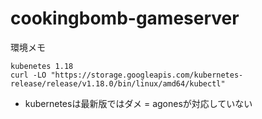 # cookingbomb-gameserver
環境メモ
```
kubenetes 1.18
curl -LO "https://storage.googleapis.com/kubernetes-release/release/v1.18.0/bin/linux/amd64/kubectl"
```
- kubernetesは最新版ではダメ = agonesが対応していない
